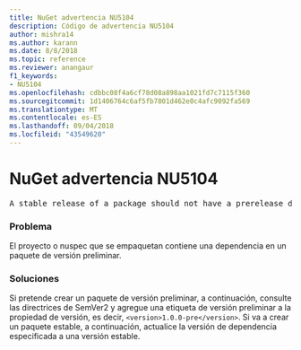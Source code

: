 ```yaml
---
title: NuGet advertencia NU5104
description: Código de advertencia NU5104
author: mishra14
ms.author: karann
ms.date: 8/8/2018
ms.topic: reference
ms.reviewer: anangaur
f1_keywords:
- NU5104
ms.openlocfilehash: cdbbc08f4a6cf78d08a898aa1021fd7c7115f360
ms.sourcegitcommit: 1d1406764c6af5fb7801d462e0c4afc9092fa569
ms.translationtype: MT
ms.contentlocale: es-ES
ms.lasthandoff: 09/04/2018
ms.locfileid: "43549620"
---
```

# <a name="nuget-warning-nu5104"></a>NuGet advertencia NU5104
<pre>A stable release of a package should not have a prerelease dependency. Either modify the version spec of dependency "NuGet.Versioning [4.7.0-preview4.5065, )" or update the version field in the nuspec.</pre>

### <a name="issue"></a>Problema

El proyecto o nuspec que se empaquetan contiene una dependencia en un paquete de versión preliminar.


### <a name="solution"></a>Soluciones

Si pretende crear un paquete de versión preliminar, a continuación, consulte las directrices de SemVer2 y agregue una etiqueta de versión preliminar a la propiedad de versión, es decir, `<version>1.0.0-pre</version>`. Si va a crear un paquete estable, a continuación, actualice la versión de dependencia especificada a una versión estable.

